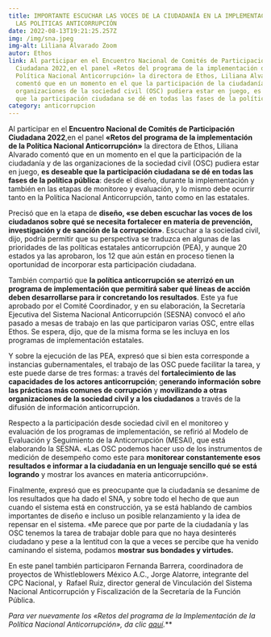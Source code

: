 ```yaml
---
title: IMPORTANTE ESCUCHAR LAS VOCES DE LA CIUDADANÍA EN LA IMPLEMENTACIÓN DE
  LAS POLÍTICAS ANTICORRUPCIÓN
date: 2022-08-13T19:21:25.257Z
img: /img/sna.jpeg
img-alt: Liliana Alvarado Zoom
autor: Ethos
link: Al participar en el Encuentro Nacional de Comités de Participación
  Ciudadana 2022,en el panel «Retos del programa de la implementación de la
  Política Nacional Anticorrupción» la directora de Ethos, Liliana Alvarado
  comentó que en un momento en el que la participación de la ciudadanía y de las
  organizaciones de la sociedad civil (OSC) pudiera estar en juego, es deseable
  que la participación ciudadana se dé en todas las fases de la política pública
category: anticorrupcion
---
```

<!--StartFragment-->

Al participar en el **Encuentro Nacional de Comités de Participación Ciudadana 2022**,en el panel **«Retos del programa de la implementación de la Política Nacional Anticorrupción»** la directora de Ethos, Liliana Alvarado comentó que en un momento en el que la participación de la ciudadanía y de las organizaciones de la sociedad civil (OSC) pudiera estar en juego, **es deseable que la participación ciudadana se dé en todas las fases de la política pública**: desde el diseño, durante la implementación y también en las etapas de monitoreo y evaluación, y lo mismo debe ocurrir tanto en la Política Nacional Anticorrupción, tanto como en las estatales.

Precisó que en la etapa de **diseño, «se deben escuchar las voces de los ciudadanos sobre qué se necesita fortalecer en materia de prevención, investigación y de sanción de la corrupción»**. Escuchar a la sociedad civil, dijo, podría permitir que su perspectiva se traduzca en algunas de las prioridades de las políticas estatales anticorrupción (PEA), y aunque 20 estados ya las aprobaron, los 12 que aún están en proceso tienen la oportunidad de incorporar esta participación ciudadana.

También compartió que **la política anticorrupción se aterrizó en un programa de implementación que permitirá saber qué líneas de acción deben desarrollarse para ir concretando los resultados**. Este ya fue aprobado por el Comité Coordinador, y en su elaboración, la Secretaría Ejecutiva del Sistema Nacional Anticorrupción (SESNA) convocó el año pasado a mesas de trabajo en las que participaron varias OSC, entre ellas Ethos. Se espera, dijo, que de la misma forma se les incluya en los programas de implementación estatales.

Y sobre la ejecución de las PEA, expresó que si bien esta corresponde a instancias gubernamentales, el trabajo de las OSC puede facilitar la tarea, y este puede darse de tres formas: a través del **fortalecimiento de las capacidades de los actores anticorrupción**; g**enerando información sobre las prácticas más comunes de corrupción** y **movilizando a otras organizaciones de la sociedad civil y a los ciudadanos** a través de la difusión de información anticorrupción.

Respecto a la participación desde sociedad civil en el monitoreo y evaluación de los programas de implementación, se refirió al Modelo de Evaluación y Seguimiento de la Anticorrupción (MESAI), que está elaborando la SESNA. «Las OSC podemos hacer uso de los instrumentos de medición de desempeño como este para **monitorear constantemente esos resultados e informar a la ciudadanía en un lenguaje sencillo qué se está logrando** y mostrar los avances en materia anticorrupción».

Finalmente, expresó que es preocupante que la ciudadanía se desanime de los resultados que ha dado el SNA, y sobre todo el hecho de que aun cuando el sistema está en construcción, ya se está hablando de cambios importantes de diseño e incluso un posible relanzamiento y la idea de repensar en el sistema. «Me parece que por parte de la ciudadanía y las OSC tenemos la tarea de trabajar doble para que no haya desinterés ciudadano y pese a la lentitud con la que a veces se percibe que ha venido caminando el sistema, podamos **mostrar sus bondades y virtudes.**

En este panel también participaron Fernanda Barrera, coordinadora de proyectos de Whistleblowers México A.C., Jorge Alatorre, integrante del CPC Nacional, y  Rafael Ruiz, director general de Vinculación del Sistema Nacional Anticorrupción y Fiscalización de la Secretaría de la Función Pública.

***Para ver nuevamente los* «Retos del programa de la Implementación de la Política Nacional Anticorrupción»*, da clic [aquí](https://www.facebook.com/watch/live/?ref=watch_permalink&v=668962244455874).*** 

<!--EndFragment-->